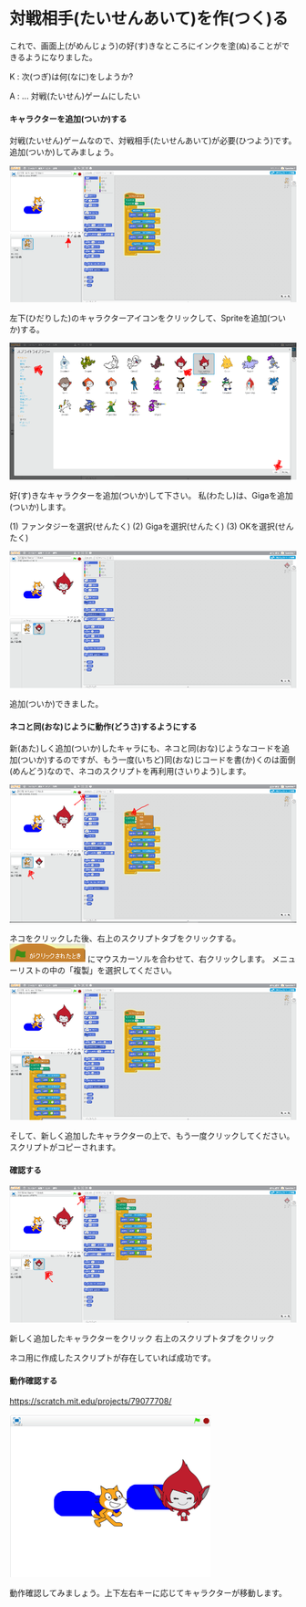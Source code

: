 # 対戦相手(たいせんあいて)を作(つく)る

これで、画面上(がめんじょう)の好(す)きなところにインクを塗(ぬ)ることができるようになりました。

K : 次(つぎ)は何(なに)をしようか?

A : ... 対戦(たいせん)ゲームにしたい


#### キャラクターを追加(ついか)する

対戦(たいせん)ゲームなので、対戦相手(たいせんあいて)が必要(ひつよう)です。追加(ついか)してみましょう。

![](up_down_001b.png)

左下(ひだりした)のキャラクターアイコンをクリックして、Spriteを追加(ついか)する。

![](up_down_002a.png)

好(す)きなキャラクターを追加(ついか)して下さい。
私(わたし)は、Gigaを追加(ついか)します。

(1) ファンタジーを選択(せんたく)
(2) Gigaを選択(せんたく)
(3) OKを選択(せんたく)

![](match_003a.png)

追加(ついか)できました。


#### ネコと同(おな)じように動作(どうさ)するようにする

新(あた)しく追加(ついか)したキャラにも、ネコと同(おな)じようなコードを追加(ついか)するのですが、もう一度(いちど)同(おな)じコードを書(か)くのは面倒(めんどう)なので、ネコのスクリプトを再利用(さいりよう)します。

![](match_005b.png)

ネコをクリックした後、右上のスクリプトタブをクリックする。
![](match_006b.png) にマウスカーソルを合わせて、右クリックします。
メニューリストの中の「複製」を選択してください。

![](match_007a.png)

そして、新しく追加したキャラクターの上で、もう一度クリックしてください。
スクリプトがコピーされます。

#### 確認する
![](match_008a.png)

新しく追加したキャラクターをクリック
右上のスクリプトタブをクリック

ネコ用に作成したスクリプトが存在していれば成功です。



#### 動作確認する
https://scratch.mit.edu/projects/79077708/

![](match_009a.png)

動作確認してみましょう。上下左右キーに応じてキャラクターが移動します。




